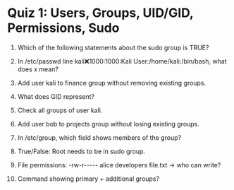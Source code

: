 # Quiz 1: Users, Groups, UID/GID, Permissions, Sudo

1. Which of the following statements about the sudo group is TRUE?

2. In /etc/passwd line kali:x:1000:1000:Kali User:/home/kali:/bin/bash, what does x mean?

3. Add user kali to finance group without removing existing groups.

4. What does GID represent?

5. Check all groups of user kali.

6. Add user bob to projects group without losing existing groups.

7. In /etc/group, which field shows members of the group?

8. True/False: Root needs to be in sudo group.

9. File permissions: -rw-r----- alice developers file.txt → who can write?

10. Command showing primary + additional groups?

